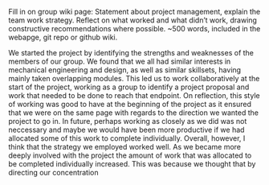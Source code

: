 Fill in on group wiki page: Statement about project management, explain the team work strategy. Reflect on what worked and what didn’t work, drawing constructive recommendations where possible. ~500 words, included in the webapge, git repo or github wiki.

We started the project by identifying the strengths and weaknesses of the members of our group. We found that we all had similar interests in mechanical engineering and design, as well as similar skillsets, having mainly taken overlapping modules. This led us to work collaboratively at the start of the project, working as a group to identify a project proposal and work that needed to be done to reach that endpoint. On reflection, this style of working was good to have at the beginning of the project as it ensured that we were on the same page with regards to the direction we wanted the project to go in. In future, perhaps working as closely as we did was not neccessary and maybe we would have been more productive if we had allocated some of this work to complete individually. Overall, however, I think that the strategy we employed worked well.
As we became more deeply involved with the project the amount of work that was allocated to be completed individually increased. This was because we thought that by directing our concentration 
